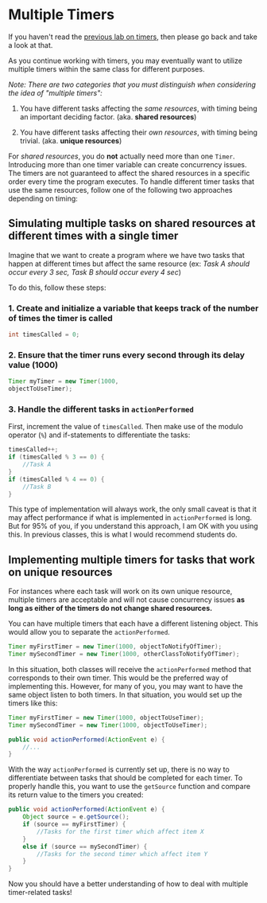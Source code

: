 # Multiple Timers

If you haven't read the [previous lab on timers](10-Timer.html),
then please go back and take a look at that.

As you continue working with timers,
you may eventually want to utilize multiple timers within the same class for different purposes.

*Note: There are two categories that you must distinguish when considering the idea of "multiple timers":*

1. You have different tasks affecting the *same resources*,
with timing being an important deciding factor.
(aka. **shared resources**)

2. You have different tasks affecting their *own resources*,
with timing being trivial.
(aka. **unique resources**)

For *shared resources*,
you do **not** actually need more than one ```Timer```.
Introducing more than one timer variable can create concurrency issues.
The timers are not guaranteed to affect the shared resources
in a specific order every time the program executes.
To handle different timer tasks that use the same resources,
follow one of the following two approaches depending on timing:

## Simulating multiple tasks on shared resources at different times with a single timer

Imagine that we want to create a program
where we have two tasks that happen at different times but affect the same resource
(ex: *Task A should occur every 3 sec, Task B should occur every 4 sec*)

To do this,
follow these steps:

### 1. Create and initialize a variable that keeps track of the number of times the timer is called

```java
int timesCalled = 0;
```

### 2. Ensure that the timer runs every second through its delay value (1000)

```java
Timer myTimer = new Timer(1000,
objectToUseTimer);
```

### 3. Handle the different tasks in ```actionPerformed```

First, increment the value of ```timesCalled```.
Then make use of the modulo operator (```%```)
and if-statements to differentiate the tasks:

```java
timesCalled++;
if (timesCalled % 3 == 0) {
    //Task A
}
if (timesCalled % 4 == 0) {
    //Task B
}
```

This type of implementation will always work,
the only small caveat is that it may affect performance
if what is implemented in ```actionPerformed``` is long.
But for 95% of you,
if you understand this approach,
I am OK with you using this.
In previous classes, this is what I would recommend students do.

## Implementing multiple timers for tasks that work on unique resources

For instances where each task will work on its own unique resource,
multiple timers are acceptable and will not cause concurrency issues
**as long as either of the timers do not change shared resources.**

You can have multiple timers that each have a different listening object.
This would allow you to separate the ```actionPerformed```.

```java
Timer myFirstTimer = new Timer(1000, objectToNotifyOfTimer);
Timer mySecondTimer = new Timer(1000, otherClassToNotifyOfTimer);
```

In this situation,
both classes will receive the ```actionPerformed``` method that corresponds to their own timer.
This would be the preferred way of implementing this.
However,
for many of you,
you may want to have the same object listen to both timers.
In that situation,
you would set up the timers like this:

```java
Timer myFirstTimer = new Timer(1000, objectToUseTimer);
Timer mySecondTimer = new Timer(1000, objectToUseTimer);
```

```java
public void actionPerformed(ActionEvent e) {
    //...
}
```

With the way ```actionPerformed``` is currently set up,
there is no way to differentiate between tasks that should be completed for each timer.
To properly handle this,
you want to use the ```getSource```
function and compare its return value to the timers you created:

```java
public void actionPerformed(ActionEvent e) {
    Object source = e.getSource();
    if (source == myFirstTimer) {
        //Tasks for the first timer which affect item X
    }
    else if (source == mySecondTimer) {
        //Tasks for the second timer which affect item Y
    }
}
```

Now you should have a better understanding of how to deal with multiple timer-related tasks!
